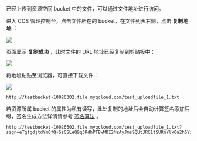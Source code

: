 已经上传到资源空间 bucket 中的文件，可以通过文件地址进行访问。

进入 COS 管理控制台，点击文件所在的 bucket，在文件列表右侧，点击 **复制地址** ：

![](//mccdn.qcloud.com/static/img/71df3dadac038b2f980e1a64dc5b10c2/image.png)

页面显示 **复制成功** ，此时文件的 URL 地址已经复制到剪贴板中：

![](//mccdn.qcloud.com/static/img/e4a3caee0f346e70032908b6c2628a7e/image.jpg)

将地址粘贴至浏览器，可直接下载文件：

![](//mccdn.qcloud.com/static/img/e3e55936e54f4e82743554b35d182a2b/image.png)
```
http://testbucket-10026302.file.myqcloud.com/test_uploadfile_1.txt
```

若资源所属 bucket 的属性为私有读写，此处复制的地址后会自动计算签名添加后缀，签名生成方法详情请参考 [签名算法](http://www.qcloud.com/doc/product/227/%E6%9D%83%E9%99%90%E6%8E%A7%E5%88%B6#.E7.AD.BE.E5.90.8D.E7.AE.97.E6.B3.95) 。

```
http://testbucket-10026302.file.myqcloud.com/test_uploadfile_1.txt?sign=eTgtgdjtdYm0fQ+5zGSLeQ9q3RdhPTEwMDI2MzAyJms9QUtJRG1tSURnYlk0a2h5YzJGVFZ0NjRZNUllZnd5WHhJb1VyJmU9MTQ2MjQzODA5NCZ0PTE0NTk4NDYwOTQmcj04ODYzOTQwOTkmZj0vdGVzdF91cGxvYWRmaWxlXzEudHh0JmI9dGVzdGJ1Y2tldA==
```







